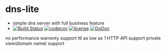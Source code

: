# dns-lite
- simple dns server with full business feature
- [![Build Status](https://travis-ci.org/dilfish/dnslite.svg?branch=master)](https://travis-ci.org/dilfish/dnslite)
[![codecov](https://codecov.io/gh/dilfish/dnslite/branch/master/graph/badge.svg)](https://codecov.io/gh/dilfish/dnslite)
[![license](https://img.shields.io/github/license/mashape/apistatus.svg)](github.com/dilfish/dnslite)
[![GoDoc](https://godoc.org/github.com/dilfish/dnslite?status.svg)](https://godoc.org/github.com/dilfish/dnslite)


no performance warrenty
support ttl as low as 1
HTTP API support
private view(domain name) support
